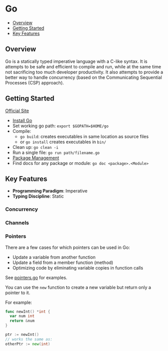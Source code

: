 # Go

* [Overview](#overview)
* [Getting Started](#getting-started)
* [Key Features](#key-features)

## Overview

Go is a statically typed imperative language with a C-like syntax. It is attempts to be safe and efficient to compile and run, while at the same time not sacrificing too much developer productivity. It also attempts to provide a better way to handle concurrency (based on the Communicating Sequential Processes (CSP) approach).

## Getting Started

[Official Site](https://golang.org)

* [Install Go](https://golang.org/doc/install#install)
* Set working go path: `export $GOPATH=$HOME/go`
* Compile:
  * `go build`: creates executables in same location as source files
  * or `go install` creates executables in `bin/`
* Clean up: `go clean -i`
* Run a single file: `go run path/filename.go`
* [Package Management](https://github.com/Masterminds/glide)
* Find docs for any package or module: `go doc <package>.<Module>`

## Key Features

* **Programming Paradigm**: Imperative
* **Typing Discipline**: Static

### Concurrency

### Channels

### Pointers

There are a few cases for which pointers can be used in Go:

* Update a variable from another function
* Update a field from a member function (method)
* Optimizing code by eliminating variable copies in function calls

See [pointers.go](./src/pointers/pointers.go) for examples.

You can use the `new` function to create a new variable but return only a pointer to it.

For example:
```go
func newInt() *int {
  var num int
  return &num
}

ptr := newInt()
// works the same as:
otherPtr := new(int)
```
